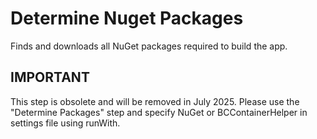 # Determine Nuget Packages

Finds and downloads all NuGet packages required to build the app.

## IMPORTANT

This step is obsolete and will be removed in July 2025.
Please use the "Determine Packages" step and specify NuGet or BCContainerHelper in settings file using runWith.
